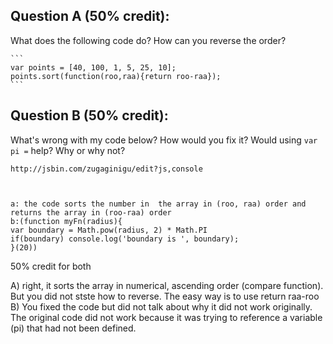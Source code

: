 ## Question A (50% credit): 

What does the following code do?  How can you reverse the order?

    ```
    var points = [40, 100, 1, 5, 25, 10];
    points.sort(function(roo,raa){return roo-raa});
    ```

## Question B (50% credit): 

What's wrong with my code below?  How would you fix it?  Would using `var pi =` help? Why or why not?

    http://jsbin.com/zugaginigu/edit?js,console
    


    a: the code sorts the number in  the array in (roo, raa) order and returns the array in (roo-raa) order
    b:(function myFn(radius){
    var boundary = Math.pow(radius, 2) * Math.PI
    if(boundary) console.log('boundary is ', boundary);
    }(20))

50% credit for both

A) right, it sorts the array in numerical, ascending order (compare function). But you did not stste how to reverse. The easy way is to use return raa-roo
B) You fixed the code but did not talk about why it did not work originally. The original code did not work because it was trying to reference a variable (pi) that had not been defined.